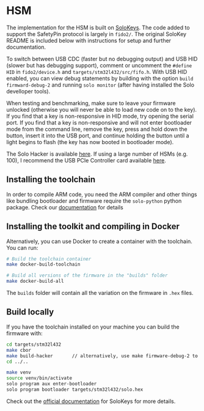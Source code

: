 # HSM 

The implementation for the HSM is built on [SoloKeys](https://solokeys.com). The code added to support the SafetyPin protocol is largely in `fido2/`. The original SoloKey README is included below with instructions for setup and further documentation.

To switch between USB CDC (faster but no debugging output) and USB HID (slower but has debugging support), comment or uncomment the `#define HID` in `fido2/device.h` and `targets/stm32l432/src/fifo.h`. With USB HID enabled, you can view debug statements by building with the option `build firmward-debug-2` and running `solo monitor` (after having installed the Solo develloper tools).

When testing and benchmarking, make sure to leave your firmware unlocked (otherwise you will never be able to load new code on to the key). If you find that a key is non-responsive in HID mode, try opening the serial port. If you find that a key is non-responsive and will not enter bootloader mode from the command line, remove the key, press and hold down the button, insert it into the USB port, and continue holding the button until a light begins to flash (the key has now booted in bootloader mode).

The Solo Hacker is available [here](https://solokeys.com/products/solo-hacker).
If using a large number of HSMs (e.g. 100), I recommend the USB PCIe Controller card available [here](https://www.bhphotovideo.com/c/product/1190384-REG/highpoint_ru1144d_rocketu_1144d_four_usb.html).


## Installing the toolchain

In order to compile ARM code, you need the ARM compiler and other things like bundling bootloader and firmware require the `solo-python` python package. Check our [documentation](https://docs.solokeys.io/solo/) for details

## Installing the toolkit and compiling in Docker 
Alternatively, you can use Docker to create a container with the toolchain.
You can run:

```bash
# Build the toolchain container
make docker-build-toolchain 

# Build all versions of the firmware in the "builds" folder
make docker-build-all
```

The `builds` folder will contain all the variation on the firmware in `.hex` files.

## Build locally

If you have the toolchain installed on your machine you can build the firmware with: 

```bash
cd targets/stm32l432
make cbor
make build-hacker       // alternatively, use make firmware-debug-2 to view debug statements
cd ../..

make venv
source venv/bin/activate
solo program aux enter-bootloader
solo program bootloader targets/stm32l432/solo.hex
```

Check out the [official documentation](https://docs.solokeys.io/solo/) for SoloKeys for more details.
